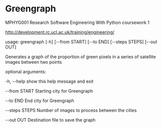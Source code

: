 Greengraph
==========

MPHYG001 Research Software Engineering With Python coursework 1

http://development.rc.ucl.ac.uk/training/engineering/

usage: greengraph [-h] [--from START] [--to END] [--steps STEPS] [--out OUT]


Generates a graph of the proportion of green pixels in a series of satellite
images between two points


optional arguments:

  -h, --help     show this help message and exit

  --from START   Starting city for Greengraph

  --to END       End city for Greengraph

  --steps STEPS  Number of images to process between the cities

  --out OUT      Destination file to save the graph


